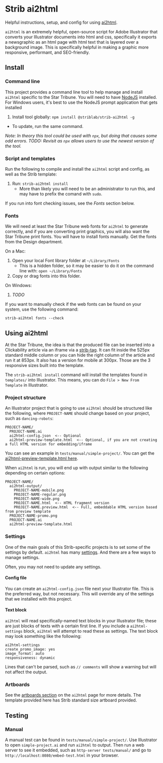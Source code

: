 # Strib ai2html

Helpful instructions, setup, and config for using [ai2html](http://ai2html.org/).

`ai2html` is an extremely helpful, open-source script for Adobe Illustrator that converts your Illustrator documents into html and css, specifically it exports a newsgraphic as an html page with html text that is layered over a background image. This is specifically helpful in making a graphic more responsive, performant, and SEO-friendly.

## Install

### Command line

This project provides a command line tool to help manage and install `ai2html` specific to the Star Tribune. You will need to have [NodeJS](https://nodejs.org/en/) installed. For Windows users, it's best to use the NodeJS prompt application that gets installed

1. Install tool globally: `npm install @striblab/strib-ai2html -g`

- To update, run the same command.

_Note: In theory this tool could be used with `npx`, but doing that causes some odd errors. TODO: Revisit as `npx` allows users to use the newest version of the tool._

### Script and templates

Run the following to compile and install the `ai2html` script and config, as well as the Strib template:

1. Run: `strib-ai2html install`
   - More than likely you will need to be an administrator to run this, and may have to prefix the comand with `sudo`.

If you run into font checking issues, see the _Fonts_ section below.

### Fonts

We will need at least the Star Tribune web fonts for `ai2html` to generate correctly, and if you are converting print graphics, you will also want the Star Tribune print fonts. You will have to install fonts manually. Get the fonts from the Design department.

On a Mac:

1. Open your local Font library folder at `~/Library/Fonts`
   - This is a hidden folder, so it may be easier to do it on the command line with: `open ~/Library/Fonts`
1. Copy or drag fonts into this folder.

On Windows:

1. _TODO_

If you want to manually check if the web fonts can be found on your system, use the following command:

`strib-ai2html fonts --check`

## Using ai2html

At the Star Tribune, the idea is that the produced file can be inserted into a Clickability article via an iframe via a [strib-tag](http://static.startribune.com/news/tools/embed-it/). It can fit inside the 525px standard middle column or you can hide the right column of the article and run it at 853px. It also has a version for mobile at 300px. Those are the 3 responsive sizes built into the template.

The `strib-ai2html install` command will install the templates found in `templates/` into Illustrator. This means, you can do `File > New From Template` in Illustrator.

### Project structure

An Illustrator project that is going to use `ai2html` should be structured like the following, where `PROJECT-NAME` should change based on your project, such as `dancing-robots`:

```
PROJECT-NAME/
  PROJECT-NAME.ai
  ai2html-config.json  <-- Optional
  ai2html-preview-template.html  <-- Optional, if you are not creating a full HTML version for embedding/iframe
```

You can see an example in `tests/manual/simple-project/`. You can get the [ai2html-preview-template.html here](https://github.com/striblab/strib-ai2html/blob/master/templates/ai2html-preview-template.html).

When `ai2html` is run, you will end up with output similar to the following depending on certain options:

```
PROJECT-NAME/
  ai2html-output/
    PROJECT-NAME-mobile.png
    PROJECT-NAME-regular.png
    PROJECT-NAME-wide.png
    PROJECT-NAME.html  <-- HTML fragment version
    PROJECT-NAME.preview.html  <-- Full, embeddable HTML version based from preview template
  PROJECT-NAME-promo.png
  PROJECT-NAME.ai
  ai2html-preview-template.html
```

### Settings

One of the main goals of this Strib-specific projects is to set some of the settings by default. `ai2html` has many [settings](http://ai2html.org/#settings). And there are a few ways to manage settings.

Often, you may not need to update any settings.

#### Config file

You can create an `ai2html-config.json` file next your Illustrator file. This is the preferred way, but not necessary. This will override any of the settings that we installed with this project.

#### Text block

`ai2html` will read specifically-named text blocks in your Illustrator file; these are just blocks of texts with a certain first line. If you include a `ai2html-settings` block, `ai2html` will attempt to read these as settings. The text block may look something like the following:

```
ai2html-settings
create_promo_image: yes
image_format: auto
responsiveness: dynamic
```

Lines that can't be parsed, such as `// comments` will show a warning but will not affect the output.

### Artboards

See the [artboards section](http://ai2html.org/#artboards-palette) on the `ai2html` page for more details. The template provided here has Strib standard size artboard provided.

## Testing

### Manual

A manual test can be found in `tests/manual/simple-project/`. Use Illustrator to open `simple-project.ai` and run `ai2html` to output. Then run a web server to see it embedded, such as `http-server tests/manual/` and go to `http://localhost:8080/embed-test.html` in your browser.
